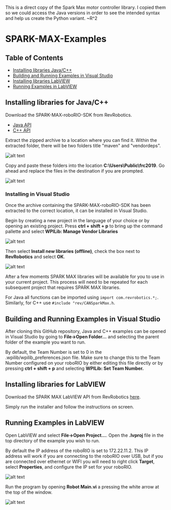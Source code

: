 
This is a direct copy of the Spark Max motor controller library.  I copied them so we could access the Java versions in order to see the intended syntax and help us create the Python variant.
~R^2

# SPARK-MAX-Examples
## Table of Contents
* [Installing libraries Java/C++](#installjc)
* [Building and Running Examples in Visual Studio](#buildrunvs)
* [Installing libraries LabVIEW](#installlv)
* [Running Examples in LabVIEW](#runlv)


<a name="installjc"></a>
## Installing libraries for Java/C++
Download the SPARK-MAX-roboRIO-SDK from RevRobotics.
* <a href="http://www.revrobotics.com/content/sw/max/sdk/SPARK-MAX-roboRIO-SDK-1.0.26.zip">Java API</a>
* <a href="http://www.revrobotics.com/content/sw/max/sdk/SPARK-MAX-roboRIO-SDK-1.0.26.zip">C++ API</a>

Extract the zipped archive to a location where you can find it. Within the extracted folder, there will be two folders title "maven" and "vendordeps".

![alt text](https://github.com/REVrobotics/SPARK-MAX-Examples/blob/master/images/Extracted%20Folder.PNG "SPARK-MAX-roboRIO-SDK")

Copy and paste these folders into the location <b>C:\Users\Public\frc2019</b>. Go ahead and replace the files in the destination if you are prompted.

![alt text](https://github.com/REVrobotics/SPARK-MAX-Examples/blob/master/images/Copy%20Location.PNG "Copy Location")

### Installing in Visual Studio
Once the archive containing the SPARK-MAX-roboRIO-SDK has been extracted to the correct location, it can be installed in Visual Studio.

Begin by creating a new project in the language of your choice or by opening an existing project. Press <b>ctrl + shift + p</b> to bring up the command pallette and select <b>WPILib: Manage Vendor Libraries</b>

![alt text](https://github.com/REVrobotics/SPARK-MAX-Examples/blob/master/images/Manage%20Vendor%20Libraries.png "Manage Vendor Libraries")

Then select <b>Install new libraries (offline)</b>, check the box next to <b>RevRobotics</b> and select <b>OK</b>.

![alt text](https://github.com/REVrobotics/SPARK-MAX-Examples/blob/master/images/Select%20Library.png "Select Library")

After a few moments SPARK MAX libraries will be available for you to use in your current project. This process will need to be repeated for each subsequent project that requires SPARK MAX libraries.

For Java all functions can be imported using `import com.revrobotics.*;`. Similarly, for C++ use `#include "rev/CANSparkMax.h`.

<a name="#buildrunvs"></a>
## Building and Running Examples in Visual Studio
After cloning this GitHub repository, Java and C++ examples can be opened in Visual Studio by going to <b>File->Open Folder...</b> and selecting the parent folder of the example you want to run.

By default, the Team Number is set to 0 in the .wpilib/wpilib_preferences.json file. Make sure to change this to the Team Number configured on your roboRIO by either editing this file directly or by pressing <b>ctrl + shift + p</b> and selecting <b>WPILib: Set Team Number.</b>

<a name = "installlv"></a>
## Installing libraries for LabVIEW
Download the SPARK MAX LabVIEW API from RevRobotics <a href="http://www.revrobotics.com/content/sw/max/labview/rev-spark-max_1.0.0-26_windows_x64.nipkg">here</a>.

Simply run the installer and follow the instructions on screen.

<a name = "runlv"></a>
## Running Examples in LabVIEW
Open LabVIEW and select <b>File->Open Project...</b>. Open the <b>.lvproj</b> file in the top directory of the example you wish to run.

By default the IP address of the roboRIO is set to 172.22.11.2. This IP address will work if you are connecting to the roboRIO over USB, but if you are connected over ethernet or WIFI you will need to right click <b>Target</b>, select <b>Properties</b>, and configure the IP set for your roboRIO.

![alt text](https://github.com/REVrobotics/SPARK-MAX-Examples/blob/master/images/Set%20IP.PNG "Set IP")

Run the program by opening <b>Robot Main.vi</b> a pressing the white arrow at the top of the window.

![alt text](https://github.com/REVrobotics/SPARK-MAX-Examples/blob/master/images/Run.PNG "Run")
